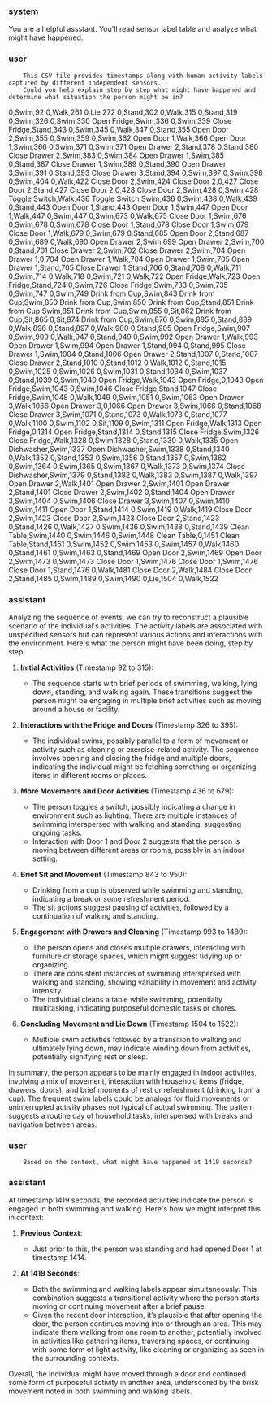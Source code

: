 ### system
You are a helpful assstant. You'll read sensor label table and analyze what might have happened.
### user

        This CSV file provides timestamps along with human activity labels captured by different independent sensors.
        Could you help explain step by step what might have happened and determine what situation the person might be in?
    
0,Swim,92
0,Walk,261
0,Lie,272
0,Stand,302
0,Walk,315
0,Stand,319
0,Swim,326
0,Swim,330
Open Fridge,Swim,336
0,Swim,339
Close Fridge,Stand,343
0,Swim,345
0,Walk,347
0,Stand,355
Open Door 2,Swim,355
0,Swim,359
0,Swim,362
Open Door 1,Walk,366
Open Door 1,Swim,366
0,Swim,371
0,Swim,371
Open Drawer 2,Stand,378
0,Stand,380
Close Drawer 2,Swim,383
0,Swim,384
Open Drawer 1,Swim,385
0,Stand,387
Close Drawer 1,Swim,389
0,Stand,390
Open Drawer 3,Swim,391
0,Stand,393
Close Drawer 3,Stand,394
0,Swim,397
0,Swim,398
0,Swim,404
0,Walk,422
Close Door 2,Swim,424
Close Door 2,0,427
Close Door 2,Stand,427
Close Door 2,0,428
Close Door 2,Swim,428
0,Swim,428
Toggle Switch,Walk,436
Toggle Switch,Swim,436
0,Swim,438
0,Walk,439
0,Stand,443
Open Door 1,Stand,443
Open Door 1,Swim,447
Open Door 1,Walk,447
0,Swim,447
0,Swim,673
0,Walk,675
Close Door 1,Swim,676
0,Swim,678
0,Swim,678
Close Door 1,Stand,678
Close Door 1,Swim,679
Close Door 1,Walk,679
0,Swim,679
0,Stand,685
Open Door 2,Stand,687
0,Swim,689
0,Walk,690
Open Drawer 2,Swim,699
Open Drawer 2,Swim,700
0,Stand,701
Close Drawer 2,Swim,702
Close Drawer 2,Swim,704
Open Drawer 1,0,704
Open Drawer 1,Walk,704
Open Drawer 1,Swim,705
Open Drawer 1,Stand,705
Close Drawer 1,Stand,706
0,Stand,708
0,Walk,711
0,Swim,714
0,Walk,718
0,Swim,721
0,Walk,722
Open Fridge,Walk,723
Open Fridge,Stand,724
0,Swim,726
Close Fridge,Swim,733
0,Swim,735
0,Swim,747
0,Swim,749
Drink from Cup,Swim,843
Drink from Cup,Swim,850
Drink from Cup,Swim,850
Drink from Cup,Stand,851
Drink from Cup,Swim,851
Drink from Cup,Swim,855
0,Sit,862
Drink from Cup,Sit,865
0,Sit,874
Drink from Cup,Swim,876
0,Swim,885
0,Stand,889
0,Walk,896
0,Stand,897
0,Walk,900
0,Stand,905
Open Fridge,Swim,907
0,Swim,909
0,Walk,947
0,Stand,949
0,Swim,992
Open Drawer 1,Walk,993
Open Drawer 1,Swim,994
Open Drawer 1,Stand,994
0,Stand,995
Close Drawer 1,Swim,1004
0,Stand,1006
Open Drawer 2,Stand,1007
0,Stand,1007
Close Drawer 2,Stand,1010
0,Stand,1012
0,Walk,1012
0,Stand,1015
0,Swim,1025
0,Swim,1026
0,Swim,1031
0,Stand,1034
0,Swim,1037
0,Stand,1039
0,Swim,1040
Open Fridge,Walk,1043
Open Fridge,0,1043
Open Fridge,Swim,1043
0,Swim,1046
Close Fridge,Stand,1047
Close Fridge,Swim,1048
0,Walk,1049
0,Swim,1051
0,Swim,1063
Open Drawer 3,Walk,1066
Open Drawer 3,0,1066
Open Drawer 3,Swim,1066
0,Stand,1068
Close Drawer 3,Swim,1071
0,Stand,1073
0,Walk,1073
0,Stand,1077
0,Walk,1100
0,Swim,1102
0,Sit,1109
0,Swim,1311
Open Fridge,Walk,1313
Open Fridge,0,1314
Open Fridge,Stand,1314
0,Stand,1315
Close Fridge,Swim,1326
Close Fridge,Walk,1328
0,Swim,1328
0,Stand,1330
0,Walk,1335
Open Dishwasher,Swim,1337
Open Dishwasher,Swim,1338
0,Stand,1340
0,Walk,1352
0,Stand,1353
0,Swim,1356
0,Stand,1357
0,Swim,1362
0,Swim,1364
0,Swim,1365
0,Swim,1367
0,Walk,1373
0,Swim,1374
Close Dishwasher,Swim,1379
0,Stand,1382
0,Walk,1383
0,Swim,1387
0,Walk,1397
Open Drawer 2,Walk,1401
Open Drawer 2,Swim,1401
Open Drawer 2,Stand,1401
Close Drawer 2,Swim,1402
0,Stand,1404
Open Drawer 3,Swim,1404
0,Swim,1406
Close Drawer 3,Swim,1407
0,Swim,1410
0,Swim,1411
Open Door 1,Stand,1414
0,Swim,1419
0,Walk,1419
Close Door 2,Swim,1423
Close Door 2,Swim,1423
Close Door 2,Stand,1423
0,Stand,1426
0,Walk,1427
0,Swim,1436
0,Swim,1438
0,Stand,1439
Clean Table,Swim,1440
0,Swim,1446
0,Swim,1448
Clean Table,0,1451
Clean Table,Stand,1451
0,Swim,1452
0,Swim,1453
0,Swim,1457
0,Walk,1460
0,Stand,1461
0,Swim,1463
0,Stand,1469
Open Door 2,Swim,1469
Open Door 2,Swim,1473
0,Swim,1473
Close Door 1,Swim,1476
Close Door 1,Swim,1476
Close Door 1,Stand,1476
0,Walk,1481
Close Door 2,Walk,1484
Close Door 2,Stand,1485
0,Swim,1489
0,Swim,1490
0,Lie,1504
0,Walk,1522

### assistant
Analyzing the sequence of events, we can try to reconstruct a plausible scenario of the individual's activities. The activity labels are associated with unspecified sensors but can represent various actions and interactions with the environment. Here's what the person might have been doing, step by step:

1. **Initial Activities** (Timestamp 92 to 315):
   - The sequence starts with brief periods of swimming, walking, lying down, standing, and walking again. These transitions suggest the person might be engaging in multiple brief activities such as moving around a house or facility.

2. **Interactions with the Fridge and Doors** (Timestamp 326 to 395):
   - The individual swims, possibly parallel to a form of movement or activity such as cleaning or exercise-related activity. The sequence involves opening and closing the fridge and multiple doors, indicating the individual might be fetching something or organizing items in different rooms or places.

3. **More Movements and Door Activities** (Timestamp 436 to 679):
   - The person toggles a switch, possibly indicating a change in environment such as lighting. There are multiple instances of swimming interspersed with walking and standing, suggesting ongoing tasks.
   - Interaction with Door 1 and Door 2 suggests that the person is moving between different areas or rooms, possibly in an indoor setting.

4. **Brief Sit and Movement** (Timestamp 843 to 950):
   - Drinking from a cup is observed while swimming and standing, indicating a break or some refreshment period.
   - The sit actions suggest pausing of activities, followed by a continuation of walking and standing.

5. **Engagement with Drawers and Cleaning** (Timestamp 993 to 1489):
   - The person opens and closes multiple drawers, interacting with furniture or storage spaces, which might suggest tidying up or organizing.
   - There are consistent instances of swimming interspersed with walking and standing, showing variability in movement and activity intensity.
   - The individual cleans a table while swimming, potentially multitasking, indicating purposeful domestic tasks or chores.

6. **Concluding Movement and Lie Down** (Timestamp 1504 to 1522):
   - Multiple swim activities followed by a transition to walking and ultimately lying down, may indicate winding down from activities, potentially signifying rest or sleep.

In summary, the person appears to be mainly engaged in indoor activities, involving a mix of movement, interaction with household items (fridge, drawers, doors), and brief moments of rest or refreshment (drinking from a cup). The frequent swim labels could be analogs for fluid movements or uninterrupted activity phases not typical of actual swimming. The pattern suggests a routine day of household tasks, interspersed with breaks and navigation between areas.
### user

        Based on the context, what might have happened at 1419 seconds?
    
### assistant
At timestamp 1419 seconds, the recorded activities indicate the person is engaged in both swimming and walking. Here's how we might interpret this in context:

1. **Previous Context**:
   - Just prior to this, the person was standing and had opened Door 1 at timestamp 1414.
   
2. **At 1419 Seconds**:
   - Both the swimming and walking labels appear simultaneously. This combination suggests a transitional activity where the person starts moving or continuing movement after a brief pause.
   - Given the recent door interaction, it’s plausible that after opening the door, the person continues moving into or through an area. This may indicate them walking from one room to another, potentially involved in activities like gathering items, traversing spaces, or continuing with some form of light activity, like cleaning or organizing as seen in the surrounding contexts.

Overall, the individual might have moved through a door and continued some form of purposeful activity in another area, underscored by the brisk movement noted in both swimming and walking labels.
